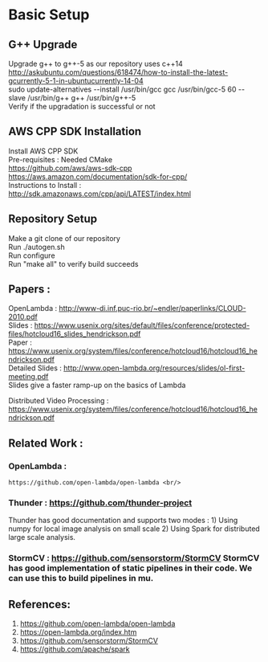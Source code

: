 # Basic Setup

## G++ Upgrade <br/>
Upgrade g++ to g++-5 as our repository uses c++14 <br/>
http://askubuntu.com/questions/618474/how-to-install-the-latest-gcurrently-5-1-in-ubuntucurrently-14-04 <br/>
sudo update-alternatives --install /usr/bin/gcc gcc /usr/bin/gcc-5 60 --slave /usr/bin/g++ g++ /usr/bin/g++-5 <br/>
Verify if the upgradation is successful or not

## AWS CPP SDK Installation <br/>
Install AWS CPP SDK <br/>
Pre-requisites : Needed CMake <br/>
https://github.com/aws/aws-sdk-cpp <br/>
https://aws.amazon.com/documentation/sdk-for-cpp/ <br/>
Instructions to Install : http://sdk.amazonaws.com/cpp/api/LATEST/index.html <br/>

## Repository Setup
Make a git clone of our repository <br/>
Run ./autogen.sh <br/>
Run configure <br/>
Run "make all" to verify build succeeds <br/>

## Papers :
OpenLambda : 
http://www-di.inf.puc-rio.br/~endler/paperlinks/CLOUD-2010.pdf <br/>
Slides          : https://www.usenix.org/sites/default/files/conference/protected-files/hotcloud16_slides_hendrickson.pdf <br/>
Paper           : https://www.usenix.org/system/files/conference/hotcloud16/hotcloud16_hendrickson.pdf <br/>
Detailed Slides : http://www.open-lambda.org/resources/slides/ol-first-meeting.pdf <br/>
Slides give a faster ramp-up on the basics of Lambda <br/>

Distributed Video Processing : 
https://www.usenix.org/system/files/conference/hotcloud16/hotcloud16_hendrickson.pdf <br/>

## Related Work :
### OpenLambda : 
    https://github.com/open-lambda/open-lambda <br/>
### Thunder    : https://github.com/thunder-project <br/>
Thunder has good documentation and supports two modes : 1) Using numpy for local image analysis on small scale 2) Using Spark for distributed large scale analysis.  <br/>
### StormCV    : https://github.com/sensorstorm/StormCV StormCV has good implementation of static pipelines in their code. We can use this to build pipelines in mu. <br/>

## References:
1. https://github.com/open-lambda/open-lambda <br/>
2. https://open-lambda.org/index.htm <br/>
3. https://github.com/sensorstorm/StormCV <br/>
4. https://github.com/apache/spark <br/>





